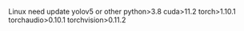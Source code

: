 Linux
need update yolov5 or other 
python>3.8
cuda>11.2
torch>1.10.1
torchaudio>0.10.1
torchvision>0.11.2
